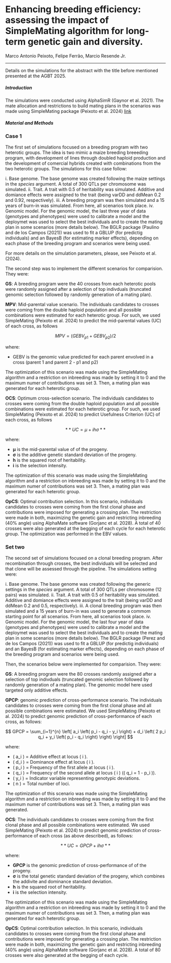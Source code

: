 # Enhancing breeding efficiency: assessing the impact of SimpleMating algorithm for long-term genetic gain and diversity.

Marco Antonio Peixoto, Felipe Ferrão, Marcio Resende Jr.

***


Details on the simulations for the abstract with the title before mentioned presented at the AGBT 2025.


##### Introduction
The simulations were conducted using AlphaSimR (Gaynor et al. 2021). The mate allocation and restrictions to build mating plans in the scenarios was made using SimpleMating package (Peixoto et al. 2024) [link](https://github.com/Resende-Lab/SimpleMating)

##### Material and Methods

### **Case 1**

The first set of simulations focused on a breeding program with two heterotic groups. The idea is two mimic a maize breeding breeeding program, with development of lines through doubled haploid production and the development of comercial hybrids created with combinations from the two heterotic groups. The simulations for this case follow:

i. Base genome. The base genome was created following the maize settings in the *species* argument. A total of 300 QTLs per chromosome was simulated. 
ii. Trait.  A trait with 0.5 of heritability was simulated. Additive and domiance effects were assigned to the trait (being varDD and ddMean 0.2 and 0.92, respectively). 
iii. A breeding program was then simulated and a 15 years of burn-in was simulated. From here, all scenarios took place. 
iv. Genomic model. For the genomic model, the last three year of data (genotypes and phenotypes) were used to calibrate a model and the deploymet was used to select the best individuals and to create the mating plan in some scenarios (more details below). The BGLR package (Paulino and de los Campos (2021)) was used to fit a GBLUP (for predictig individuals) and an BayesB (for estimating marker effects), depending on each phase of the breeding program and scenarios were being used.

For more details on the simulation parameters, please, see Peixoto et al. (2024).

The second step was to implement the different scenarios for comparision. They were:

**GS**: A breeding program were the 40 crosses from each heterotic pools were randomly assigned after a selection of top indivduals (truncated genomic selection followed by randomly generation of a mating plan). 

**MPV**: Mid-parental value scenario. The individuals candidates to crosses were coming from the double haploid population and all possible combinations were estimated for each heterotic group. For such, we used SimpleMating (Peixoto et al. 2024) to predict the mid-parental values (UC) of each cross, as follows


$$
MPV = (GEBV_{p1} + GEBV_{p2})/2
$$

where:  
- GEBV is the genomic value predicted for each parent envolved in a cross (parent 1 and parent 2 - p1 and p2)  

The optimization of this scenario was made using the SimpleMating algorithm and a restriction on inbreeding was made by setting it to 0 and the maximum numer of contributions was set 3. Then, a mating plan was generated for each heterotic group.


**OCS**: Optimum cross-selection scenario. The individuals candidates to crosses were coming from the double haploid population and all possible combinations were estimated for each heterotic group. For such, we used SimpleMating (Peixoto et al. 2024) to predict Usefulness Criterion (UC) of each cross, as follows

$$
**UC = μ + ihσ**
$$

where:  
- **μ** is the mid-parental value of of the progeny.  
- **σ** is the additive genetic standard deviation of the progeny.
- **h** is the squared root of heritability.
- **i** is the selection intensity.  

The optimization of this scenario was made using the SimpleMating algorithm and a restriction on inbreeding was made by setting it to 0 and the maximum numer of contributions was set 3. Then, a mating plan was generated for each heterotic group.

**OpCS**: Optimal contribution selection. In this scenario, individuals candidates to crosses were coming from the first clonal phase and contributions were imposed for generating a crossing plan. The restriction were made in both, maximizing the genetic gain and restricting inbreeding (40% angle) using AlphaMate software (Gorjanc et al. 2028). A total of 40 crosses were also generated at the begging of each cycle for each heterotic group. The optimization was performed in the EBV values.


### Set two

The second set of simulations focused on a clonal breeding program. After recombination through crosses, the best individuals will be selected and that clone will be assessed through the pipeline. The simulations setting were:

i. Base genome. The base genome was created following the generic settings in the *species* argument. A total of 300 QTLs per chromosome (12 pairs) was simulated. 
ii. Trait.  A trait with 0.5 of heritability was simulated. Additive and domiance effects were assigned to the trait (being varDD and ddMean 0.2 and 0.5, respectively). 
iii. A clonal breeding program was then simulated and a 15 years of burn-in was used to generate a commom starting point for all scenarios. From here, all scenarios took place. 
iv. Genomic model. For the genomic model, the last four year of data (genotypes and phenotypes) were used to calibrate a model and the deploymet was used to select the best individuals and to create the mating plan in some scenarios (more details below). The BGLR package (Perez and de los Campos (2021)) was used to fit a GBLUP (for predictig individuals) and an BayesB (for estimating marker effects), depending on each phase of the breeding program and scenarios were being used.

Then, the scenarios below were implemented for comparision. They were:

**GS**: A breeding program were the 80 crosses randomly assigned after a selection of top indivduals (truncated genomic selection followed by randomly generation of a mating plan). The genomic model here used targeted only additive effects.

**GPCP**: genomic prediction of cross-performance scenario. The individuals candidates to crosses were coming from the first clonal phase and all possible combinations were estimated. We used SimpleMating (Peixoto et al. 2024) to predict genomic prediction of cross-performance of each cross, as follows:



$$
GPCP = \sum_{i=1}^{n} \left[ a_i \left( p_i - q_i - y_i \right) + d_i \left( 2 p_i q_i + y_i \left( p_i - q_i \right) \right) \right]
$$


where:
- \( a_i \) = Additive effect at locus \( i \).  
- \( d_i \) = Dominance effect at locus \( i \).  
- \( p_i \) = Frequency of the first allele at locus \( i \).  
- \( q_i \) = Frequency of the second allele at locus \( i \) (\( q_i = 1 - p_i \)).  
- \( y_i \) = Indicator variable representing genotypic deviations.  
- \( n \) = Total number of loci.  

The optimization of this scenario was made using the SimpleMating algorithm and a restriction on inbreeding was made by setting it to 0 and the maximum numer of contributions was set 3. Then, a mating plan was generated.


**OCS**: The individuals candidates to crosses were coming from the first clonal phase and all possible combinations were estimated. We used SimpleMating (Peixoto et al. 2024) to predict genomic prediction of cross-performance of each cross (as above described), as follows:

$$
**UC = GPCP + ihσ**
$$

where:  
- **GPCP** is the genomic prediction of cross-performance of of the progeny.  
- **σ** is the total genetic standard deviation of the progeny, which combines the addivite and dominance standard deviation.
- **h** is the squared root of heritability.
- **i** is the selection intensity.  

The optimization of this scenario was made using the SimpleMating algorithm and a restriction on inbreeding was made by setting it to 0 and the maximum numer of contributions was set 3. Then, a mating plan was generated for each heterotic group.

**OpCS**: Optimal contribution selection. In this scenario, individuals candidates to crosses were coming from the first clonal phase and contributions were imposed for generating a crossing plan. The restriction were made in both, maximizing the genetic gain and restricting inbreeding (40% angle) using AlphaMate software (Gorjanc et al. 2028). A total of 80 crosses were also generated at the begging of each cycle.


####








